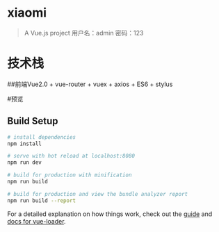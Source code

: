 # xiaomi

> A Vue.js project 用户名：admin 密码：123

# 技术栈
##前端Vue2.0 + vue-router + vuex + axios + ES6 + stylus

#预览

## Build Setup

``` bash
# install dependencies
npm install

# serve with hot reload at localhost:8080
npm run dev

# build for production with minification
npm run build

# build for production and view the bundle analyzer report
npm run build --report
```

For a detailed explanation on how things work, check out the [guide](http://vuejs-templates.github.io/webpack/) and [docs for vue-loader](http://vuejs.github.io/vue-loader).
